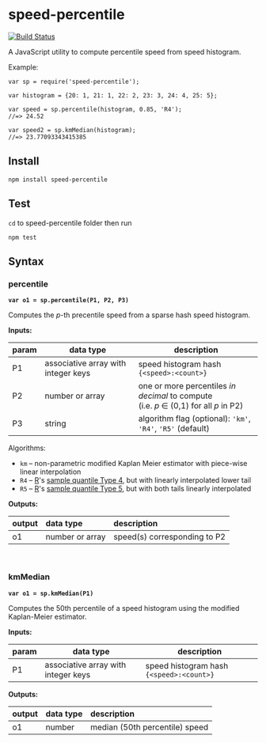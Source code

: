 # speed-percentile
[![Build Status](https://travis-ci.org/mapbox/speed-percentile.svg?branch=master)](https://travis-ci.org/mapbox/speed-percentile)

A JavaScript utility to compute percentile speed from speed histogram.

Example:

```
var sp = require('speed-percentile');

var histogram = {20: 1, 21: 1, 22: 2, 23: 3, 24: 4, 25: 5};

var speed = sp.percentile(histogram, 0.85, 'R4');
//=> 24.52

var speed2 = sp.kmMedian(histogram);
//=> 23.77093343415385
```

## Install

```
npm install speed-percentile
```

## Test

`cd` to speed-percentile folder then run
```
npm test
```

## Syntax

### percentile

**`var o1 = sp.percentile(P1, P2, P3)`**

Computes the *p*-th precentile speed from a sparse hash speed histogram.

__Inputs:__

| param | data type | description |
|---|---|---|
| P1 | associative array with integer keys | speed histogram hash `{<speed>:<count>}`|
| P2 | number or array | one or more percentiles *in decimal* to compute <br>(i.e. *p* ∈ (0,1) for all *p* in P2) |
| P3 | string | algorithm flag (optional): `'km'`, `'R4'`, `'R5'` (default) |

Algorithms:
* `km` – non-parametric modified Kaplan Meier estimator with piece-wise linear interpolation
* `R4` – [R](https://en.wikipedia.org/wiki/R_(programming_language))'s [sample quantile Type 4](https://stat.ethz.ch/R-manual/R-devel/library/stats/html/quantile.html), but with linearly interpolated lower tail
* `R5` – [R](https://en.wikipedia.org/wiki/R_(programming_language))'s [sample quantile Type 5](https://stat.ethz.ch/R-manual/R-devel/library/stats/html/quantile.html), but with both tails linearly interpolated


__Outputs:__

| output | data type | description |
|:--|:--|:--|
| o1 | number or array | speed(s) corresponding to P2 |

<br>

### kmMedian

**`var o1 = sp.kmMedian(P1)`**

Computes the 50th percentile of a speed histogram using the modified Kaplan-Meier estimator.

__Inputs:__

| param | data type | description |
|---|---|---|
| P1 | associative array with integer keys | speed histogram hash `{<speed>:<count>}`|

__Outputs:__

| output | data type | description |
|:--|:--|:--|
| o1 | number | median (50th percentile) speed |

